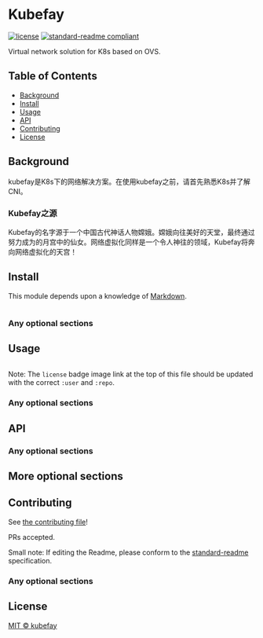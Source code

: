 # Kubefay

[![license](https://img.shields.io/github/license/kubefay/kubefay)](LICENSE)
[![standard-readme compliant](https://img.shields.io/badge/readme%20style-standard-brightgreen.svg?style=flat-square)](https://github.com/RichardLitt/standard-readme)

Virtual network solution for K8s based on OVS.

## Table of Contents

- [Background](#background)
- [Install](#install)
- [Usage](#usage)
- [API](#api)
- [Contributing](#contributing)
- [License](#license)

## Background
kubefay是K8s下的网络解决方案。在使用kubefay之前，请首先熟悉K8s并了解CNI。

### Kubefay之源
Kubefay的名字源于一个中国古代神话人物嫦娥。嫦娥向往美好的天堂，最终通过努力成为的月宫中的仙女。网络虚拟化同样是一个令人神往的领域，Kubefay将奔向网络虚拟化的天宫！

## Install

This module depends upon a knowledge of [Markdown]().

```
```

### Any optional sections

## Usage

```
```

Note: The `license` badge image link at the top of this file should be updated with the correct `:user` and `:repo`.

### Any optional sections

## API

### Any optional sections

## More optional sections

## Contributing

See [the contributing file](CONTRIBUTING.md)!

PRs accepted.

Small note: If editing the Readme, please conform to the [standard-readme](https://github.com/RichardLitt/standard-readme) specification.

### Any optional sections

## License

[MIT © kubefay](../LICENSE)